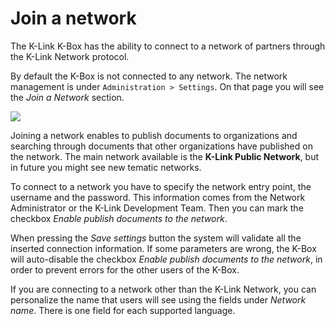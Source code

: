 # Join a network

The K-Link K-Box has the ability to connect to a network of partners through the K-Link Network protocol.

By default the K-Box is not connected to any network. The network management is under `Administration > Settings`. On that page you will see the _Join a Network_ section.


![](./img/dms-network.JPG)


Joining a network enables to publish documents to organizations and searching through documents that other organizations have published on the network. The main network available is the **K-Link Public Network**, but in future you might see new tematic networks.

To connect to a network you have to specify the network entry point, the username and the password. This information comes from the Network Administrator or the K-Link Development Team. Then you can mark the checkbox _Enable publish documents to the network_. 

When pressing the _Save settings_ button the system will validate all the inserted connection information. If some parameters are wrong, the K-Box will auto-disable the checkbox _Enable publish documents to the network_, in order to prevent errors for the other users of the K-Box.  

If you are connecting to a network other than the K-Link Network, you can personalize the name that users will see using the fields under _Network name_. There is one field for each supported language.

